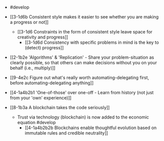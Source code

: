 - #develop

- [[3-1d6b Consistent style makes it easier to see whether you are making a progress or not]]
	- [[3-1d6 Constraints in the form of consistent style leave space for creativity and progress]]
		- [[3-1d6d Consistency with specific problems in mind is the key to (detect) progress]]

- [[2-1b2e 'Algorithms' & 'Replication' - Share your problem-situation as clearly possible, so that others can make decisions without you on your behalf (i.e., multiply)]]

- [[9-4e2c Figure out what's really worth automating-delegating first, before automating-delegating anything]]

- [[4-1a4b2b1 'One-of-those' over one-off - Learn from history (not just from your 'own' experience)]]

- [[8-1b3a A blockchain takes the code seriously]]
	- Trust via technology (blockchain) is now added to the economic equation #develop
		- [[4-1a4b2b2b Blockchains enable thoughtful evolution based on immutable rules and credible neutrality]]
